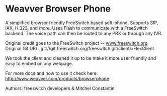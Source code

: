 Weavver Browser Phone
============

A simplified browser friendly FreeSwitch based soft-phone. Supports SIP, IAX, H.323, and more. Uses Flash to communicate with a FreeSwitch backend. The voice path can then be routed to any PBX or through any IVR.

Original credit goes to the FreeSwitch project -- www.freeswitch.org
Original Git URL: git://git.freeswitch.org/freeswitch.git/clients/FlexClient

We took the client and cleaned it up to be make it more user friendly and easy to embed on any webpage.

For more docs and how to use it check here:
http://www.weavver.com/products/browserphone

Authors: freeswitch developers & Mitchel Constantin <mythicalbox>